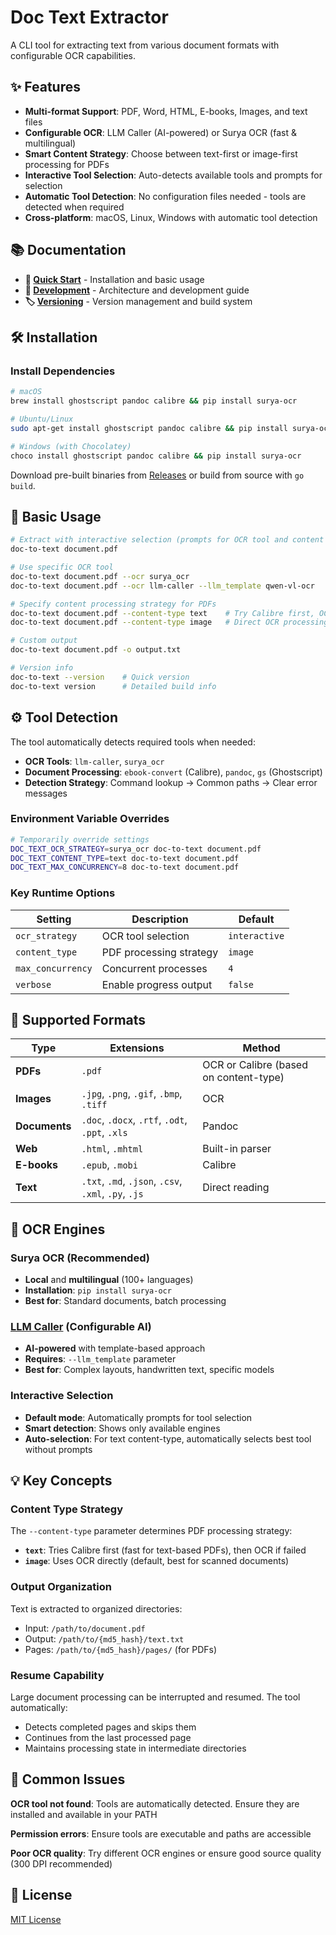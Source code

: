 # Doc Text Extractor

A CLI tool for extracting text from various document formats with configurable OCR capabilities.

## ✨ Features

- **Multi-format Support**: PDF, Word, HTML, E-books, Images, and text files
- **Configurable OCR**: LLM Caller (AI-powered) or Surya OCR (fast & multilingual)
- **Smart Content Strategy**: Choose between text-first or image-first processing for PDFs
- **Interactive Tool Selection**: Auto-detects available tools and prompts for selection
- **Automatic Tool Detection**: No configuration files needed - tools are detected when required
- **Cross-platform**: macOS, Linux, Windows with automatic tool detection

## 📚 Documentation

- **🚀 [Quick Start](QUICKSTART.md)** - Installation and basic usage
- **🔧 [Development](DEVELOPMENT.md)** - Architecture and development guide
- **🏷️ [Versioning](VERSIONING.md)** - Version management and build system

## 🛠️ Installation

### Install Dependencies

```bash
# macOS
brew install ghostscript pandoc calibre && pip install surya-ocr

# Ubuntu/Linux  
sudo apt-get install ghostscript pandoc calibre && pip install surya-ocr

# Windows (with Chocolatey)
choco install ghostscript pandoc calibre && pip install surya-ocr
```

Download pre-built binaries from [Releases](../../releases) or build from source with `go build`.

## 🔧 Basic Usage

```bash
# Extract with interactive selection (prompts for OCR tool and content type)
doc-to-text document.pdf

# Use specific OCR tool
doc-to-text document.pdf --ocr surya_ocr
doc-to-text document.pdf --ocr llm-caller --llm_template qwen-vl-ocr

# Specify content processing strategy for PDFs
doc-to-text document.pdf --content-type text    # Try Calibre first, OCR fallback
doc-to-text document.pdf --content-type image   # Direct OCR processing

# Custom output
doc-to-text document.pdf -o output.txt

# Version info
doc-to-text --version    # Quick version
doc-to-text version      # Detailed build info
```

## ⚙️ Tool Detection

The tool automatically detects required tools when needed:

- **OCR Tools**: `llm-caller`, `surya_ocr`
- **Document Processing**: `ebook-convert` (Calibre), `pandoc`, `gs` (Ghostscript)
- **Detection Strategy**: Command lookup → Common paths → Clear error messages

### Environment Variable Overrides

```bash
# Temporarily override settings
DOC_TEXT_OCR_STRATEGY=surya_ocr doc-to-text document.pdf
DOC_TEXT_CONTENT_TYPE=text doc-to-text document.pdf
DOC_TEXT_MAX_CONCURRENCY=8 doc-to-text document.pdf
```

### Key Runtime Options

| Setting | Description | Default |
|---------|-------------|---------|
| `ocr_strategy` | OCR tool selection | `interactive` |
| `content_type` | PDF processing strategy | `image` |
| `max_concurrency` | Concurrent processes | `4` |
| `verbose` | Enable progress output | `false` |

## 📁 Supported Formats

| Type | Extensions | Method |
|------|------------|--------|
| **PDFs** | `.pdf` | OCR or Calibre (based on content-type) |
| **Images** | `.jpg`, `.png`, `.gif`, `.bmp`, `.tiff` | OCR |
| **Documents** | `.doc`, `.docx`, `.rtf`, `.odt`, `.ppt`, `.xls` | Pandoc |
| **Web** | `.html`, `.mhtml` | Built-in parser |
| **E-books** | `.epub`, `.mobi` | Calibre |
| **Text** | `.txt`, `.md`, `.json`, `.csv`, `.xml`, `.py`, `.js` | Direct reading |

## 🔧 OCR Engines

### Surya OCR (Recommended)
- **Local** and **multilingual** (100+ languages)
- **Installation**: `pip install surya-ocr`
- **Best for**: Standard documents, batch processing

### [LLM Caller](https://github.com/nodewee/llm-caller) (Configurable AI)
- **AI-powered** with template-based approach
- **Requires**: `--llm_template` parameter
- **Best for**: Complex layouts, handwritten text, specific models

### Interactive Selection
- **Default mode**: Automatically prompts for tool selection
- **Smart detection**: Shows only available engines
- **Auto-selection**: For text content-type, automatically selects best tool without prompts

## 💡 Key Concepts

### Content Type Strategy

The `--content-type` parameter determines PDF processing strategy:

- **`text`**: Tries Calibre first (fast for text-based PDFs), then OCR if failed
- **`image`**: Uses OCR directly (default, best for scanned documents)

### Output Organization

Text is extracted to organized directories:
- Input: `/path/to/document.pdf`  
- Output: `/path/to/{md5_hash}/text.txt`
- Pages: `/path/to/{md5_hash}/pages/` (for PDFs)

### Resume Capability

Large document processing can be interrupted and resumed. The tool automatically:
- Detects completed pages and skips them
- Continues from the last processed page
- Maintains processing state in intermediate directories

## 🚨 Common Issues

**OCR tool not found**: Tools are automatically detected. Ensure they are installed and available in your PATH

**Permission errors**: Ensure tools are executable and paths are accessible

**Poor OCR quality**: Try different OCR engines or ensure good source quality (300 DPI recommended)

## 📄 License

[MIT License](LICENSE)
